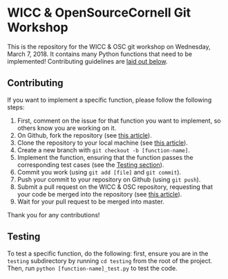# WICC & OpenSourceCornell Git Workshop

This is the repository for the WICC & OSC git workshop on Wednesday, March 7, 2018. It contains many Python functions that need to be implemented! Contributing guidelines are [laid out below](#Contributing).

## Contributing
If you want to implement a specific function, please follow the following steps:
1. First, comment on the issue for that function you want to implement, so others know you are working on it.
2. On Github, fork the repository (see [this article](https://help.github.com/articles/fork-a-repo/)).
3. Clone the repository to your local machine (see [this article](https://help.github.com/articles/cloning-a-repository/)).
4. Create a new branch with `git checkout -b [function-name]`.
5. Implement the function, ensuring that the function passes the corresponding test cases (see the [Testing section](#Testing)).
6. Commit you work (using `git add [file]` and `git commit`).
7. Push your commit to your repository on Github (using `git push`).
8. Submit a pull request on the WICC & OSC repository, requesting that your code be merged into the repository (see [this article](https://help.github.com/articles/creating-a-pull-request/)).
9. Wait for your pull request to be merged into master.

Thank you for any contributions!

## Testing
To test a specific function, do the following: first, ensure you are in the `testing` subdirectory by running `cd testing` from the root of the project. Then, run `python [function-name]_test.py` to test the code.

